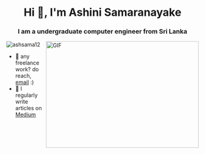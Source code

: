  <h1 align="center">Hi 👋, I'm Ashini Samaranayake</h1>
<h3 align="center">I am a undergraduate  computer engineer from Sri Lanka</h3>


  <img align="right" alt="GIF" src="https://github.com/abhisheknaiidu/abhisheknaiidu/blob/master/code.gif?raw=true" width="400" height="280" />
  <p align="left"> <img src="https://komarev.com/ghpvc/?username=ashsama12&label=Profile%20views&color=0e75b6&style=flat" alt="ashsama12" /> </p>
  
- 💼 any freelance work? do reach, [email](samaranayakeams@gmail.com) :)
- 📝 I regularly write articles on [Medium](Medium)
 



 




